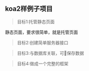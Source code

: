 ## koa2样例子项目
> 目标1:托管静态页面

  静态页面，要求很简单，就是托管页面

> 目标2:创建简单服务器接口


> 目标3:与数据库关联，可保存数据

> 目标4:做成一个完整的框架
